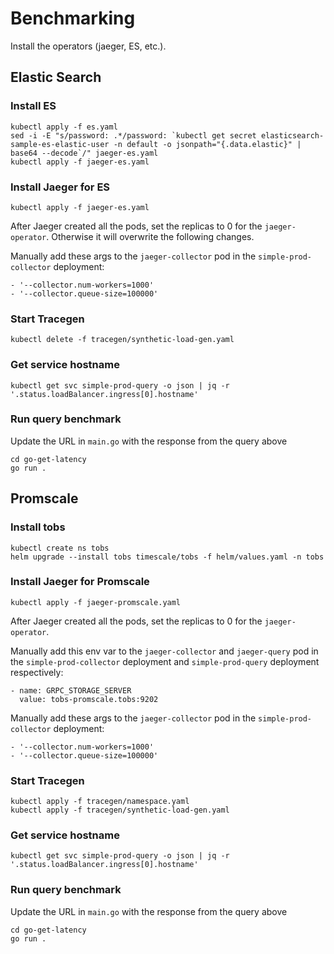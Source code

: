 # Benchmarking

Install the operators (jaeger, ES, etc.).

## Elastic Search

### Install ES
```
kubectl apply -f es.yaml
sed -i -E "s/password: .*/password: `kubectl get secret elasticsearch-sample-es-elastic-user -n default -o jsonpath="{.data.elastic}" | base64 --decode`/" jaeger-es.yaml
kubectl apply -f jaeger-es.yaml
```

### Install Jaeger for ES
```
kubectl apply -f jaeger-es.yaml
```

After Jaeger created all the pods, set the replicas to 0 for the `jaeger-operator`. Otherwise it will overwrite the following changes.

Manually add these args to the `jaeger-collector` pod in the `simple-prod-collector` deployment:
```
- '--collector.num-workers=1000'
- '--collector.queue-size=100000'
```

### Start Tracegen
```
kubectl delete -f tracegen/synthetic-load-gen.yaml
```

### Get service hostname
```
kubectl get svc simple-prod-query -o json | jq -r '.status.loadBalancer.ingress[0].hostname'
```

### Run query benchmark
Update the URL in `main.go` with the response from the query above
```
cd go-get-latency
go run .
```

## Promscale

### Install tobs
```
kubectl create ns tobs
helm upgrade --install tobs timescale/tobs -f helm/values.yaml -n tobs
```

### Install Jaeger for Promscale
```
kubectl apply -f jaeger-promscale.yaml
```

After Jaeger created all the pods, set the replicas to 0 for the `jaeger-operator`.

Manually add this env var to the `jaeger-collector` and `jaeger-query` pod in the `simple-prod-collector` deployment and `simple-prod-query` deployment respectively:
```
- name: GRPC_STORAGE_SERVER
  value: tobs-promscale.tobs:9202
```

Manually add these args to the `jaeger-collector` pod in the `simple-prod-collector` deployment:
```
- '--collector.num-workers=1000'
- '--collector.queue-size=100000'
```

### Start Tracegen
```
kubectl apply -f tracegen/namespace.yaml
kubectl apply -f tracegen/synthetic-load-gen.yaml
```

### Get service hostname
```
kubectl get svc simple-prod-query -o json | jq -r '.status.loadBalancer.ingress[0].hostname'
```

### Run query benchmark
Update the URL in `main.go` with the response from the query above
```
cd go-get-latency
go run .
```
